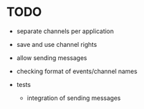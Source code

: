 # TODO

- separate channels per application
- save and use channel rights
- allow sending messages
- checking format of events/channel names

- tests
  - integration of sending messages
